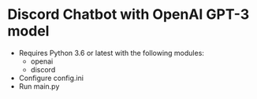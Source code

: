 # Discord Chatbot with OpenAI GPT-3 model

- Requires Python 3.6 or latest with the following modules:
  - openai
  - discord
- Configure config.ini
- Run main.py